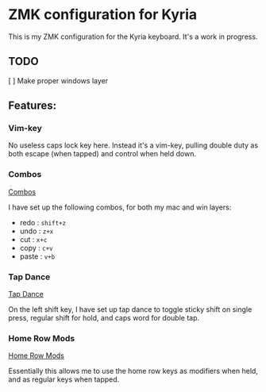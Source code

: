 # ZMK configuration for Kyria

This is my ZMK configuration for the Kyria keyboard. It's a work in progress.

## TODO

[ ] Make proper windows layer

## Features:

### Vim-key

No useless caps lock key here. Instead it's a vim-key, pulling double duty as both escape (when tapped) and control when held down.

### Combos

[Combos](https://zmk.dev/docs/features/combos/)

I have set up the following combos, for both my mac and win layers:

- redo : `shift+z`
- undo : `z+x`
- cut : `x+c`
- copy : `c+v`
- paste : `v+b`

### Tap Dance

[Tap Dance](https://zmk.dev/docs/behaviors/tap-dance/)

On the left shift key, I have set up tap dance to toggle sticky shift on single press, regular shift for hold, and caps word for double tap.

### Home Row Mods

[Home Row Mods](https://zmk.dev/docs/behaviors/hold-tap#example-use-cases)

Essentially this allows me to use the home row keys as modifiers when held, and as regular keys when tapped.
